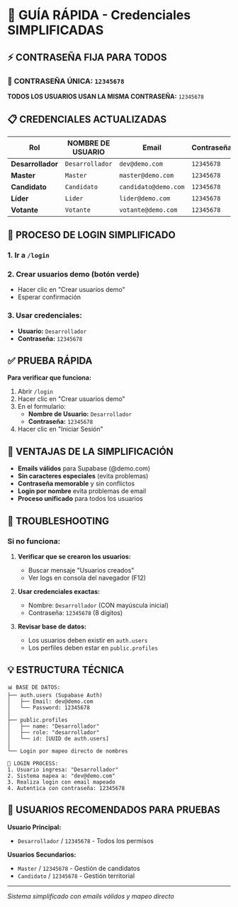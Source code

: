 
# 🔐 GUÍA RÁPIDA - Credenciales SIMPLIFICADAS

## ⚡ CONTRASEÑA FIJA PARA TODOS

### 🔑 **CONTRASEÑA ÚNICA: `12345678`**

**TODOS LOS USUARIOS USAN LA MISMA CONTRASEÑA:** `12345678`

## 📋 CREDENCIALES ACTUALIZADAS

| Rol | **NOMBRE DE USUARIO** | Email | Contraseña |
|-----|----------------------|-------|------------|
| **Desarrollador** | `Desarrollador` | `dev@demo.com` | `12345678` |
| **Master** | `Master` | `master@demo.com` | `12345678` |
| **Candidato** | `Candidato` | `candidato@demo.com` | `12345678` |
| **Líder** | `Lider` | `lider@demo.com` | `12345678` |
| **Votante** | `Votante` | `votante@demo.com` | `12345678` |

## 🎯 PROCESO DE LOGIN SIMPLIFICADO

### 1. **Ir a `/login`**

### 2. **Crear usuarios demo** (botón verde)
- Hacer clic en "Crear usuarios demo"
- Esperar confirmación

### 3. **Usar credenciales:**
- **Usuario:** `Desarrollador`
- **Contraseña:** `12345678`

## ✅ PRUEBA RÁPIDA

**Para verificar que funciona:**

1. Abrir `/login`
2. Hacer clic en "Crear usuarios demo"
3. En el formulario:
   - **Nombre de Usuario:** `Desarrollador`
   - **Contraseña:** `12345678`
4. Hacer clic en "Iniciar Sesión"

## 🔧 VENTAJAS DE LA SIMPLIFICACIÓN

- **Emails válidos** para Supabase (@demo.com)
- **Sin caracteres especiales** (evita problemas)
- **Contraseña memorable** y sin conflictos
- **Login por nombre** evita problemas de email
- **Proceso unificado** para todos los usuarios

## 🚨 TROUBLESHOOTING

### Si no funciona:

1. **Verificar que se crearon los usuarios:**
   - Buscar mensaje "Usuarios creados"
   - Ver logs en consola del navegador (F12)

2. **Usar credenciales exactas:**
   - Nombre: `Desarrollador` (CON mayúscula inicial)
   - Contraseña: `12345678` (8 dígitos)

3. **Revisar base de datos:**
   - Los usuarios deben existir en `auth.users`
   - Los perfiles deben estar en `public.profiles`

## 💡 ESTRUCTURA TÉCNICA

```
📊 BASE DE DATOS:
├── auth.users (Supabase Auth)
│   ├── Email: dev@demo.com
│   └── Password: 12345678
│
├── public.profiles
│   ├── name: "Desarrollador"
│   ├── role: "desarrollador"
│   └── id: [UUID de auth.users]
│
└── Login por mapeo directo de nombres

🔐 LOGIN PROCESS:
1. Usuario ingresa: "Desarrollador"
2. Sistema mapea a: "dev@demo.com"
3. Realiza login con email mapeado
4. Autentica con contraseña: 12345678
```

## 🎯 USUARIOS RECOMENDADOS PARA PRUEBAS

**Usuario Principal:**
- `Desarrollador` / `12345678` - Todos los permisos

**Usuarios Secundarios:**
- `Master` / `12345678` - Gestión de candidatos
- `Candidato` / `12345678` - Gestión territorial

---

*Sistema simplificado con emails válidos y mapeo directo*
